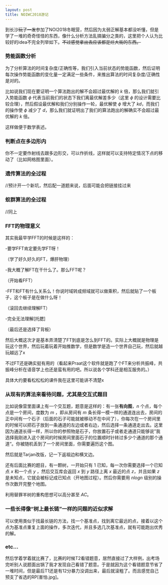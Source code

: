 ```yaml
---
layout: post
title: NOIWC2018游记
---
```


到长沙<del>玩了一发</del>参加了NOI2018冬眠营，然后因为太弱正解基本都没听懂，但是学了一堆的奇奇怪怪的东西，像什么分析方法乱搞骗分之类的，这里把个人认为比较好的idea不完全列举如下。<del>不过感觉拿出去应该都是烂大街的东西。</del>

### 势能函数分析

为了分析算法的时间复杂度/正确性等，我们引入当前状态的势能函数，然后证明每次操作势能函数的变化量一定满足一些条件，来推出算法的时间复杂度/正确性是对的。

比如说我们现在要证明一个算法跑出的解不会超过最优解的 $k$ 倍，那么我们就引入势能函数 $\phi$ 代表当前我们的状态下我们离最优解差多少（这里 $\phi$ 的设计需要比较合理），然后假设最优解和我们分别操作一轮，最优解使 $\phi$ 增大了 $kd$，而我们的操作使 $\phi$ 减少了 $d$，那么我们就证明出了我们的算法跑出的解确实不会超过最优解的 $k$ 倍。

这样做便于数学表述。

### 判断点在多边形内

你不一定要作射线去跟多边形交，可以作折线，这样就可以支持特定情况下点的移动了（比如网格图里面）。

### 遗传算法的全过程

//预计开一个新坑，然后配一道题来说，后面可能会把链接挂过来

### 蚁群算法的全过程

//同上

### FFT的物理意义

其实我最早学FFT的时候是这样的：

-要学FFT肯定要先学FT呀！

（学了好久好久的FT，爆肝物理）

-我大概了解FT在干什么了。那么FFT呢？

（开始看FFT）

-FFT和FT有什么关系么！你说时域转成频域就可以做乘积，然后就贴了一个板子，这个板子是在做什么呀！

（滚回去继续理解FT）

-完全无法理解[托腮]

（最后还是选择了背板）

然后大概这次才是基本弄清楚了FT到底是怎么到FFT的。实际上大概就是物理是玩这个世界，然后玩着玩着开始推数学，但是数学是造一个世界自己玩，然后就越玩越远了x

不过FT还是确实挺有用的（看起来Praat这个软件就是跑了个FT来分析共振峰，共振峰分析在语音学上也还是蛮有用的吧。所以说各个学科还是相互服务的。）

具体大约要看松松松的课件我在这里可能讲不清楚x

### 从现有的算法来看待问题，尤其是交互式题目

比如说像营里面课上有一个交互题，题意是这样的：有一张**有向图**，$n$ 个点，每个点是一个房间，度数为 $m$ ，即从房间有 $m$ 条长得一模一样的通道连出去，房间的正中间有一个石子（后面的石子可能就被移动不在中间了），你每次在一个房间里的时候可以把石子放到一条通道的左边或者右边，然后选择一条通道走出去。这里因为通道长得一样，所以你的参照物是石子，你放置石子或者走通道只能够说”我选择我刚进入这个房间的时候房间里面石子的位置顺时针转过多少个通道的那个通道“。你被随机丢到了一个房间里面，你需要遍历这个图。

然后就是Tarjan改版，记一下返祖边和横叉边。

还有后面比赛的题目，有一颗树，一开始只有 $1$ 已知，每一次你需要选择一个已知点 $x$ 和一个点 $y$ ，然后交互库会返回 $x$ 到 $y$ 路径上离 $x$ 最近的点 $z$，并且如果 $z$ 是未知点，它就会被标记成已知点（开地图过程）。然后你需要用 $nlogn$ 级别的操作次数开完整个地图。

利用替罪羊树的重构思想可以高分甚至 $AC$。

### 一些长得像“树上最长链”一样的问题的近似求解

可以使用类似于找最长链的方法，找一个基准点，找到离它最远的点，接着以这个点为基准点重复上面的操作，多次迭代，并且多选几次基准点，就有可能跑出优秀的解。

### etc...

然后学着学着就比赛了，比赛的时候T2看错题意，居然直接过了大样例，出考场完听别人说题面出锅了我才发现自己看错了题意。于是就因为这个看错题意节省了一堆时间，但是最后T1还是有12分暴力没调出来，最后就滚粗了。而且感觉自己预支了省选的RP[害怕.jpg]。